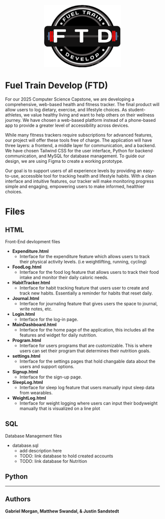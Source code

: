 <p align="center">
  <img src="FTD%20LOGO.png" alt="FTD Logo" width="250">
</p>

# **Fuel Train Develop (FTD)** 

For our 2025 Computer Science Capstone, we are developing a comprehensive, web-based health and fitness tracker. The final product will allow users to log dietary, exercise, and lifestyle choices. As student-athletes, we value healthy living and want to help others on their wellness journey. We have chosen a web-based platform instead of a phone-based app to provide a greater level of accessibility across devices. 

While many fitness trackers require subscriptions for advanced features, our project will offer these tools free of charge. The application will have three layers: a frontend, a middle layer for communication, and a backend. We have chosen Tailwind CSS for the user interface, Python for backend communication, and MySQL for database management. To guide our design, we are using Figma to create a working prototype.

Our goal is to support users of all experience levels by providing an easy-to-use, accessible tool for tracking health and lifestyle habits. With a clean interface and intuitive features, our tracker will make monitoring progress simple and engaging, empowering users to make informed, healthier choices.


 
# **Files**

## **HTML**
Front-End devlopment files

* **Expenditure.html** 
    * Interface for the expenditure feature which allows users to track their physical activity levels. (i.e weightlifting, running, cycling)
* **FoodLog.html**
    * Interface for the food log feature that allows users to track their food intake and monitor their daily caloric needs. 
* **HabitTracker.html**
    * Interface for habit tracking feature that users user to create and track new habits. Essentially a reminder for habits that reset daily.
* **Journal.html**
    * Interface for journaling feature that gives users the space to journal, write notes, etc.
* **Login.html**
    * Interface for the log-in page.
* **MainDashboard.html**
    * Interface for the home page of the application, this includes all the features and widget for daily nutrition.
* **Program.html**
    * Interface for users programs that are customizable. This is where users can set their program that determines their nutrition goals.
* **settings.html**
    * Interface for the settings pages that hold changable data about the users and support options.
* **Signup.html**
    * Interface for the sign-up page.
* **SleepLog.html**
    * Interface for sleep log feature that users manually input sleep data from wearables.
* **WeightLog.html**
    * Interface for weight logging where users can input their bodyweight manually that is visualized on a line plot
## SQL
Database Management files
* database.sql
    * add description here
    * TODO: link database to hold created accounts
    * TODO: link database for Nutrition
## Python


---
## **Authors**
**Gabriel Morgan, Matthew Swandal, & Justin Sandstedt**





